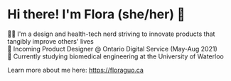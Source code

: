 # Hi there! I'm Flora (she/her) 🌿

👩‍💻 I'm a design and health-tech nerd striving to innovate products that tangibly improve others' lives\
🤝 Incoming Product Designer @ Ontario Digital Service (May-Aug 2021)\
🎒 Currently studying biomedical engineering at the University of Waterloo

Learn more about me here:
https://floraguo.ca

<!--
**floraguolr/floraguolr** is a ✨ _special_ ✨ repository because its `README.md` (this file) appears on your GitHub profile.

Here are some ideas to get you started:

- 🔭 I’m currently working on ...
- 🌱 I’m currently learning ...
- 👯 I’m looking to collaborate on ...
- 🤔 I’m looking for help with ...
- 💬 Ask me about ...
- 📫 How to reach me: ...
- 😄 Pronouns: ...
- ⚡ Fun fact: ...
-->
